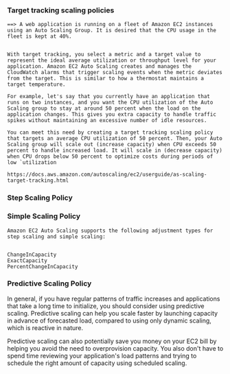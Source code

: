### Target tracking scaling policies

    ==> A web application is running on a fleet of Amazon EC2 instances using an Auto Scaling Group. It is desired that the CPU usage in the fleet is kept at 40%.


    With target tracking, you select a metric and a target value to represent the ideal average utilization or throughput level for your application. Amazon EC2 Auto Scaling creates and manages the CloudWatch alarms that trigger scaling events when the metric deviates from the target. This is similar to how a thermostat maintains a target temperature.

    For example, let's say that you currently have an application that runs on two instances, and you want the CPU utilization of the Auto Scaling group to stay at around 50 percent when the load on the application changes. This gives you extra capacity to handle traffic spikes without maintaining an excessive number of idle resources.

    You can meet this need by creating a target tracking scaling policy that targets an average CPU utilization of 50 percent. Then, your Auto Scaling group will scale out (increase capacity) when CPU exceeds 50 percent to handle increased load. It will scale in (decrease capacity) when CPU drops below 50 percent to optimize costs during periods of low `utilization

    https://docs.aws.amazon.com/autoscaling/ec2/userguide/as-scaling-target-tracking.html


### Step Scaling Policy

### Simple Scaling Policy

    Amazon EC2 Auto Scaling supports the following adjustment types for step scaling and simple scaling:


    ChangeInCapacity 
    ExactCapacity 
    PercentChangeInCapacity 

### Predictive Scaling Policy

In general, if you have regular patterns of traffic increases and applications that take a long time to initialize, you should consider using predictive scaling. Predictive scaling can help you scale faster by launching capacity in advance of forecasted load, compared to using only dynamic scaling, which is reactive in nature. 

Predictive scaling can also potentially save you money on your EC2 bill by helping you avoid the need to overprovision capacity. You also don't have to spend time reviewing your application's load patterns and trying to schedule the right amount of capacity using scheduled scaling.

